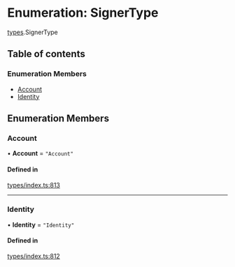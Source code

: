 # Enumeration: SignerType

[types](../wiki/types).SignerType

## Table of contents

### Enumeration Members

- [Account](../wiki/types.SignerType#account)
- [Identity](../wiki/types.SignerType#identity)

## Enumeration Members

### Account

• **Account** = ``"Account"``

#### Defined in

[types/index.ts:813](https://github.com/PolymeshAssociation/polymesh-sdk/blob/91c2d2d8/src/types/index.ts#L813)

___

### Identity

• **Identity** = ``"Identity"``

#### Defined in

[types/index.ts:812](https://github.com/PolymeshAssociation/polymesh-sdk/blob/91c2d2d8/src/types/index.ts#L812)
